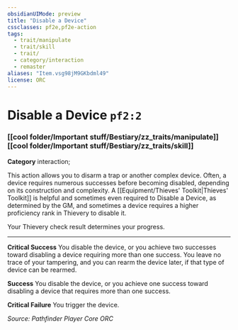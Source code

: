 ```yaml
---
obsidianUIMode: preview
title: "Disable a Device"
cssclasses: pf2e,pf2e-action
tags:
  - trait/manipulate
  - trait/skill
  - trait/
  - category/interaction
  - remaster
aliases: "Item.vsg98jM9GKbdml49"
license: ORC
---
```

# Disable a Device `pf2:2`

### [[cool folder/Important stuff/Bestiary/zz_traits/manipulate]][[cool folder/Important stuff/Bestiary/zz_traits/skill]]

**Category** interaction; 




This action allows you to disarm a trap or another complex device. Often, a device requires numerous successes before becoming disabled, depending on its construction and complexity. A [[Equipment/Thieves' Toolkit|Thieves' Toolkit]] is helpful and sometimes even required to Disable a Device, as determined by the GM, and sometimes a device requires a higher proficiency rank in Thievery to disable it.

Your Thievery check result determines your progress.

* * *

**Critical Success** You disable the device, or you achieve two successes toward disabling a device requiring more than one success. You leave no trace of your tampering, and you can rearm the device later, if that type of device can be rearmed.

**Success** You disable the device, or you achieve one success toward disabling a device that requires more than one success.

**Critical Failure** You trigger the device.

*Source: Pathfinder Player Core*
*ORC*